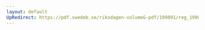 ```yaml
---
layout: default
UpRedirect: https://pdf.swedeb.se/riksdagen-volumeG-pdf/199091/reg_199091/reg_199091_0660.pdf
---
```

